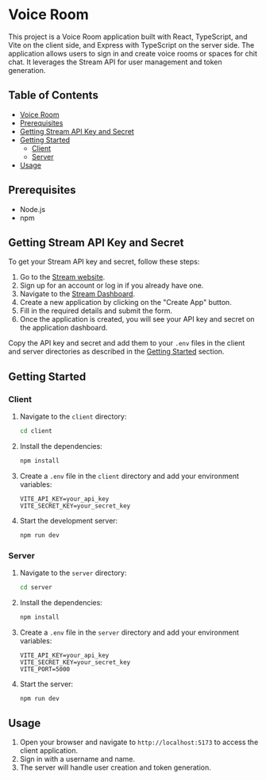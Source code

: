 # Voice Room

This project is a Voice Room application built with React, TypeScript, and Vite on the client side, and Express with TypeScript on the server side. The application allows users to sign in and create voice rooms or spaces for chit chat. It leverages the Stream API for user management and token generation.

## Table of Contents

- [Voice Room](#voice-room)
- [Prerequisites](#prerequisites)
- [Getting Stream API Key and Secret](#getting-stream-api-key-and-secret)
- [Getting Started](#getting-started)
  - [Client](#client)
  - [Server](#server)
- [Usage](#usage)


## Prerequisites

- Node.js
- npm


## Getting Stream API Key and Secret

To get your Stream API key and secret, follow these steps:

1. Go to the [Stream website](https://getstream.io/).
2. Sign up for an account or log in if you already have one.
3. Navigate to the [Stream Dashboard](https://getstream.io/dashboard/).
4. Create a new application by clicking on the "Create App" button.
5. Fill in the required details and submit the form.
6. Once the application is created, you will see your API key and secret on the application dashboard.

Copy the API key and secret and add them to your `.env` files in the client and server directories as described in the [Getting Started](#getting-started) section.

## Getting Started

### Client

1. Navigate to the `client` directory:

    ```sh
    cd client
    ```

2. Install the dependencies:

    ```sh
    npm install
    ```

3. Create a `.env` file in the `client` directory and add your environment variables:

    ```env
    VITE_API_KEY=your_api_key
    VITE_SECRET_KEY=your_secret_key
    ```

4. Start the development server:

    ```sh
    npm run dev
    ```

### Server

1. Navigate to the `server` directory:

    ```sh
    cd server
    ```

2. Install the dependencies:

    ```sh
    npm install
    ```

3. Create a `.env` file in the `server` directory and add your environment variables:

    ```env
    VITE_API_KEY=your_api_key
    VITE_SECRET_KEY=your_secret_key
    VITE_PORT=5000
    ```

4. Start the server:

    ```sh
    npm run dev
    ```

## Usage

1. Open your browser and navigate to `http://localhost:5173` to access the client application.
2. Sign in with a username and name.
3. The server will handle user creation and token generation.